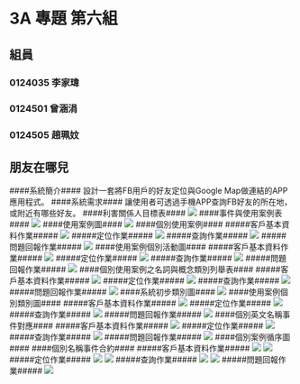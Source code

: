 # 3A 專題 第六組 #
## 組員 ##
### 0124035 李家瑋 ###
### 0124501 曾涵涓 ###
### 0124505 趙珮妏 ###
## 朋友在哪兒 ##
####系統簡介####
設計一套將FB用戶的好友定位與Google Map做連結的APP應用程式。 
####系統需求####
讓使用者可透過手機APP查詢FB好友的所在地，或附近有哪些好友。
####利害關係人目標表####
<img src=https://pbs.twimg.com/media/B1CkkWcCEAEB0JZ.jpg>
####事件與使用案例表####
<img src=https://pbs.twimg.com/media/B1CkkhNCIAE9Ve6.jpg>
####使用案例圖####
<img src=https://pbs.twimg.com/media/B0hQUVRCEAIXhkz.jpg>
####個別使用案例####
#####客戶基本資料作業#####
<img src=https://pbs.twimg.com/media/B1Cjy8tCEAEN6Fw.jpg>
#####定位作業#####
<img src=https://pbs.twimg.com/media/B1Cjy9NCYAEStwS.jpg>
#####查詢作業#####
<img src=https://pbs.twimg.com/media/B1CjzCICEAMDbAC.jpg>
#####問題回報作業#####
<img src=https://pbs.twimg.com/media/B1CjzCnCUAA_ixu.jpg>
####使用案例個別活動圖####
#####客戶基本資料作業#####
<img src=https://pbs.twimg.com/media/B0hQUgPCMAAPxHD.jpg>
#####定位作業#####
<img src=https://pbs.twimg.com/media/B0hQUgRCUAApdLQ.jpg>
#####查詢作業#####
<img src=https://pbs.twimg.com/media/B0hRTWGCEAATxRy.jpg:large>
#####問題回報作業#####
<img src=https://pbs.twimg.com/media/B1CpqW8CYAAxVBi.jpg>
####個別使用案例之名詞與概念類別列舉表####
#####客戶基本資料作業#####
<img src=https://pbs.twimg.com/media/B1Cj7JsCEAEsGFi.jpg>
#####定位作業#####
<img src=https://pbs.twimg.com/media/B1Cj7XaCYAAmwX4.jpg>
#####查詢作業#####
<img src=https://pbs.twimg.com/media/B1Cj7UyCMAAe1bO.jpg>
#####問題回報作業#####
<img src=https://pbs.twimg.com/media/B1CpqLzCAAAZzv2.jpg>
####系統初步類別圖####
<img src="https://pbs.twimg.com/media/B1E94rBCEAAva7S.jpg:large">
####使用案例個別類別圖####
#####客戶基本資料作業#####
<img src=https://pbs.twimg.com/media/B1CkMRtCcAAZSRF.jpg>
#####定位作業#####
<img src=https://pbs.twimg.com/media/B1CkMiuCcAAImmf.jpg>
#####查詢作業#####
<img src=https://pbs.twimg.com/media/B1CkMoWCcAAPtHJ.jpg>
#####問題回報作業#####
<img src=https://pbs.twimg.com/media/B1E7xhcCYAA-iZQ.jpg>
####個別英文名稱事件對應####
#####客戶基本資料作業#####
<img src=https://pbs.twimg.com/media/B1CkDP4CIAEBxMX.jpg>
#####定位作業#####
<img src=https://pbs.twimg.com/media/B1CkDi0CcAATLZP.jpg>
#####查詢作業#####
<img src=https://pbs.twimg.com/media/B1CkDoaCQAESdnC.jpg>
#####問題回報作業#####
<img src=https://pbs.twimg.com/media/B1CkDoHCQAAJCST.jpg>
####個別案例循序圖####
####個別名稱事件合約####
#####客戶基本資料作業#####
<img src=https://pbs.twimg.com/media/B1CkgU9CMAAA_jv.jpg>
<img src=https://pbs.twimg.com/media/B1CkgntCMAI5bn_.jpg>
#####定位作業#####
<img src=https://pbs.twimg.com/media/B1Ckgn1CMAEy__V.jpg>
<img src=https://pbs.twimg.com/media/B1CkgntCUAI9OYv.jpg>
#####查詢作業#####
<img src=https://pbs.twimg.com/media/B1CkZBvCYAAri5i.jpg>
<img src=https://pbs.twimg.com/media/B1CkY_GCcAAzKAi.jpg>
#####問題回報作業#####
<img src=https://pbs.twimg.com/media/B1CkZBuCcAQp2Td.jpg>
